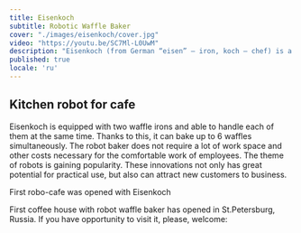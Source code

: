 ```yaml
---
title: Eisenkoch
subtitle: Robotic Waffle Baker
cover: "./images/eisenkoch/cover.jpg"
video: "https://youtu.be/SC7Ml-L0UwM"
description: "Eisenkoch (from German “eisen” — iron, koch — chef) is a robotic plant for baking waffles. The compact 6-DOF UR3e manipulator, housed in a protected kitchen-case, is able to perform complex actions, from pouring the dough into baking tins to delivering the baked waffle to the customer. All the robot needs is a supply of dough and waffle sticks, then the robot performs the task autonomously. Eisenkoch greatly facilitates the work of baristas and is designed for installation in coffee shops."
published: true
locale: 'ru'
---
```


## Kitchen robot for cafe

<ma-section title="Multiple baking at once">
Eisenkoch is equipped with two waffle irons and able to handle each of them at the same time. Thanks to this, it can bake up to 6 waffles simultaneously.
</ma-section>

<ma-section title="Reduced maintenance cost">
The robot baker does not require a lot of work space and other costs necessary for the comfortable work of employees.
</ma-section>

<ma-section title="Attract new customers">
The theme of robots is gaining popularity. These innovations not only has great potential for practical use, but also can attract new customers to business.
</ma-section>

<ma-title type="tick">First robo-cafe was opened with Eisenkoch</ma-title>

<p>First coffee house with robot waffle baker has opened in St.Petersburg, Russia. If you have opportunity to visit it, please, welcome:</p>

<ma-gmap src="https://www.google.com/maps/embed?pb=!1m18!1m12!1m3!1d1998.9168453586494!2d30.346158316256695!3d59.933521981874335!2m3!1f0!2f0!3f0!3m2!1i1024!2i768!4f13.1!3m3!1m2!1s0x469631716613151d%3A0x885e618ab88a285c!2sCoffeenomica!5e0!3m2!1sru!2sru!4v1641508769870!5m2!1sru!2sru"></ma-gmap>

